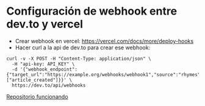 # Configuración de webhook entre dev.to y vercel

- Crear webhook en vercel: https://vercel.com/docs/more/deploy-hooks
- Hacer curl a la api de dev.to para crear ese webhook:
```
curl -v -X POST -H "Content-Type: application/json" \
  -H "api-key: API_KEY" \
  -d '{"webhook_endpoint":{"target_url":"https://example.org/webhooks/webhook1","source":"rhymes","events":["article_created"]}}' \
  https://dev.to/api/webhooks
```

[Repositorio funcionando](https://github.com/AlexMenor/jamstack-portfolio)

